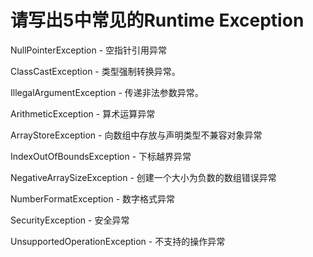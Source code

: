 # 请写出5中常见的Runtime Exception

NullPointerException - 空指针引用异常

ClassCastException - 类型强制转换异常。

IllegalArgumentException - 传递非法参数异常。

ArithmeticException - 算术运算异常

ArrayStoreException - 向数组中存放与声明类型不兼容对象异常

IndexOutOfBoundsException - 下标越界异常

NegativeArraySizeException - 创建一个大小为负数的数组错误异常

NumberFormatException - 数字格式异常

SecurityException - 安全异常

UnsupportedOperationException - 不支持的操作异常



